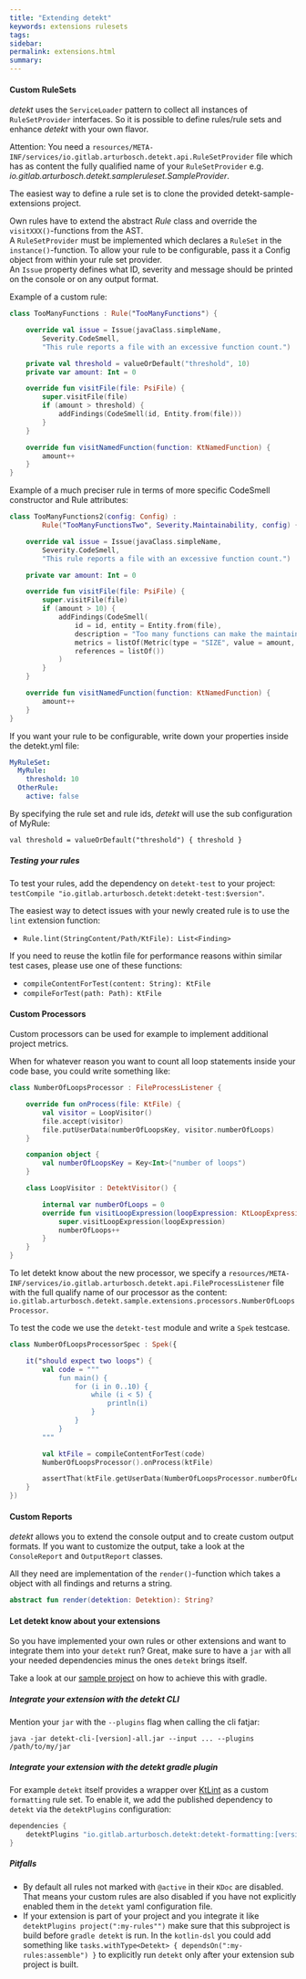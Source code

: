 ```yaml
---
title: "Extending detekt"
keywords: extensions rulesets 
tags: 
sidebar: 
permalink: extensions.html
summary:
---
```


#### <a name="customrulesets">Custom RuleSets</a>

_detekt_ uses the `ServiceLoader` pattern to collect all instances of `RuleSetProvider` interfaces. 
So it is possible to define rules/rule sets and enhance _detekt_ with your own flavor. 

Attention: You need a `resources/META-INF/services/io.gitlab.arturbosch.detekt.api.RuleSetProvider` file which 
has as content the fully qualified name of your `RuleSetProvider` e.g. _io.gitlab.arturbosch.detekt.sampleruleset.SampleProvider_.

The easiest way to define a rule set is to clone the provided detekt-sample-extensions project.

Own rules have to extend the abstract _Rule_ class and override the `visitXXX()`-functions from the AST.  
A `RuleSetProvider` must be implemented which declares a `RuleSet` in the `instance()`-function.
To allow your rule to be configurable, pass it a Config object from within your rule set provider.  
An `Issue` property defines what ID, severity and message should be printed on the console or on any output format.

Example of a custom rule:
```kotlin
class TooManyFunctions : Rule("TooManyFunctions") {

    override val issue = Issue(javaClass.simpleName,
        Severity.CodeSmell,
        "This rule reports a file with an excessive function count.")

    private val threshold = valueOrDefault("threshold", 10)
    private var amount: Int = 0

    override fun visitFile(file: PsiFile) {
        super.visitFile(file)
        if (amount > threshold) {
            addFindings(CodeSmell(id, Entity.from(file)))
        }
    }

    override fun visitNamedFunction(function: KtNamedFunction) {
        amount++
    }
}
```

Example of a much preciser rule in terms of more specific CodeSmell constructor and Rule attributes:
```kotlin
class TooManyFunctions2(config: Config) : 
        Rule("TooManyFunctionsTwo", Severity.Maintainability, config) {

    override val issue = Issue(javaClass.simpleName,
        Severity.CodeSmell,
        "This rule reports a file with an excessive function count.")

    private var amount: Int = 0

    override fun visitFile(file: PsiFile) {
        super.visitFile(file)
        if (amount > 10) {
            addFindings(CodeSmell(
                id = id, entity = Entity.from(file),
                description = "Too many functions can make the maintainability of a file costlier",
                metrics = listOf(Metric(type = "SIZE", value = amount, threshold = 10)),
                references = listOf())
            )
        }
    }

    override fun visitNamedFunction(function: KtNamedFunction) {
        amount++
    }
}
```

If you want your rule to be configurable, write down your properties inside the detekt.yml file:

```yaml
MyRuleSet:
  MyRule:
    threshold: 10
  OtherRule:
    active: false
```

By specifying the rule set and rule ids, _detekt_ will use the sub configuration of MyRule:

```val threshold = valueOrDefault("threshold") { threshold }```


##### <a name="testing">Testing your rules</a>

To test your rules, add the dependency on `detekt-test` to your project: `testCompile "io.gitlab.arturbosch.detekt:detekt-test:$version"`.

The easiest way to detect issues with your newly created rule is to use the `lint` extension function:
- `Rule.lint(StringContent/Path/KtFile): List<Finding>`

If you need to reuse the kotlin file for performance reasons within similar test cases, please use one of these functions:
- `compileContentForTest(content: String): KtFile`
- `compileForTest(path: Path): KtFile`



#### <a name="customprocessors">Custom Processors</a>

Custom processors can be used for example to implement additional project metrics.

When for whatever reason you want to count all loop statements inside your code base, you could write something like:

```kotlin
class NumberOfLoopsProcessor : FileProcessListener {

	override fun onProcess(file: KtFile) {
		val visitor = LoopVisitor()
		file.accept(visitor)
		file.putUserData(numberOfLoopsKey, visitor.numberOfLoops)
	}

	companion object {
		val numberOfLoopsKey = Key<Int>("number of loops")
	}

	class LoopVisitor : DetektVisitor() {

		internal var numberOfLoops = 0
		override fun visitLoopExpression(loopExpression: KtLoopExpression) {
			super.visitLoopExpression(loopExpression)
			numberOfLoops++
		}
	}
}
```
To let detekt know about the new processor, we specify a `resources/META-INF/services/io.gitlab.arturbosch.detekt.api.FileProcessListener` file 
with the full qualify name of our processor as the content: `io.gitlab.arturbosch.detekt.sample.extensions.processors.NumberOfLoopsProcessor`.


To test the code we use the `detekt-test` module and write a `Spek` testcase.

```kotlin
class NumberOfLoopsProcessorSpec : Spek({

	it("should expect two loops") {
		val code = """
			fun main() {
				for (i in 0..10) {
					while (i < 5) {
						println(i)
					}
				}
			}
		"""

		val ktFile = compileContentForTest(code)
		NumberOfLoopsProcessor().onProcess(ktFile)

		assertThat(ktFile.getUserData(NumberOfLoopsProcessor.numberOfLoopsKey)).isEqualTo(2)
	}
})

```

#### <a name="customreports">Custom Reports</a>

_detekt_ allows you to extend the console output and to create custom output formats.
If you want to customize the output, take a look at the `ConsoleReport` and `OutputReport` classes.

All they need are implementation of the `render()`-function which takes a object with all findings and returns a string.

```kotlin
abstract fun render(detektion: Detektion): String?
```

#### <a name="configureextensions">Let detekt know about your extensions</a>

So you have implemented your own rules or other extensions and want to integrate them
into your `detekt` run? Great, make sure to have a `jar` with all your needed dependencies 
minus the ones `detekt` brings itself.

Take a look at our [sample project](https://github.com/arturbosch/detekt/tree/master/detekt-sample-extensions) on how to achieve this with gradle.

##### Integrate your extension with the detekt CLI

Mention your `jar` with the `--plugins` flag when calling the cli fatjar:
```
java -jar detekt-cli-[version]-all.jar --input ... --plugins /path/to/my/jar
```

##### Integrate your extension with the detekt gradle plugin 

For example `detekt` itself provides a wrapper over [KtLint](https://github.com/shyiko/ktlint) as a 
custom `formatting` rule set.
To enable it, we add the published dependency to `detekt` via the `detektPlugins` configuration:

```kotlin
dependencies {
    detektPlugins "io.gitlab.arturbosch.detekt:detekt-formatting:[version]"
}
```

##### Pitfalls

- By default all rules not marked with `@active` in their `KDoc` are disabled.
That means your custom rules are also disabled if you have not explicitly enabled
them in the `detekt` yaml configuration file.
- If your extension is part of your project and you integrate it like `detektPlugins project(":my-rules"")` make sure that this
subproject is build before `gradle detekt` is run.
In the `kotlin-dsl` you could add something like `tasks.withType<Detekt> { dependsOn(":my-rules:assemble") }` to explicitly run `detekt` only 
after your extension sub project is built.
